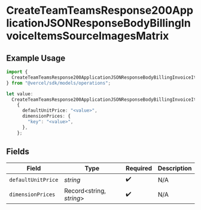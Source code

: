 # CreateTeamTeamsResponse200ApplicationJSONResponseBodyBillingInvoiceItemsSourceImagesMatrix

## Example Usage

```typescript
import {
  CreateTeamTeamsResponse200ApplicationJSONResponseBodyBillingInvoiceItemsSourceImagesMatrix,
} from "@vercel/sdk/models/operations";

let value:
  CreateTeamTeamsResponse200ApplicationJSONResponseBodyBillingInvoiceItemsSourceImagesMatrix =
    {
      defaultUnitPrice: "<value>",
      dimensionPrices: {
        "key": "<value>",
      },
    };
```

## Fields

| Field                    | Type                     | Required                 | Description              |
| ------------------------ | ------------------------ | ------------------------ | ------------------------ |
| `defaultUnitPrice`       | *string*                 | :heavy_check_mark:       | N/A                      |
| `dimensionPrices`        | Record<string, *string*> | :heavy_check_mark:       | N/A                      |